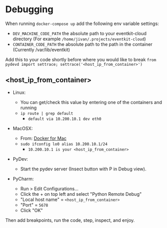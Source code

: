 # Debugging

When running `docker-compose up` add the following env variable settings:

- `DEV_MACHINE_CODE_PATH` the absolute path to your eventkit-cloud directory (For example `/home/jivan/.projects/eventkit-cloud`)
- `CONTAINER_CODE_PATH` the absolute path to the path in the container (Currently /var/lib/eventkit)

Add this to your code shortly before where you would like to break
    `from pydevd import settrace; settrace('<host_ip_from_container>')`

## <host_ip_from_container>

- Linux:
  - You can get/check this value by entering one of the containers and running
  - `ip route | grep default`
    - `default via 10.200.10.1 dev eth0`
- MacOSX:
  - From: [Docker for Mac](https://docs.docker.com/docker-for-mac/networking/#use-cases-and-workarounds)
  - `sudo ifconfig lo0 alias 10.200.10.1/24`
    - `10.200.10.1 is your <host_ip_from_container>`

- PyDev:
  - Start the pydev server (Insect button with P in Debug view).
- PyCharm:
  - Run > Edit Configurations...
  - Click the + on top left and select "Python Remote Debug"
  - "Local host name" = `<host_ip_from_container>`
  - "Port" = `5678`
  - Click "OK"

Then add breakpoints, run the code, step, inspect, and enjoy.
